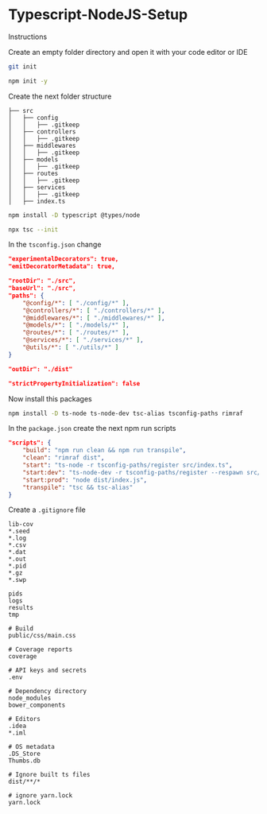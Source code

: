 # Typescript-NodeJS-Setup

Instructions

Create an empty folder directory and open it with your code editor or IDE
```bash
git init
```

```bash
npm init -y
```

Create the next folder structure
```
├── src
│   ├── config
│   │   ├── .gitkeep
│   ├── controllers
│   │   ├── .gitkeep
│   ├── middlewares
│   │   ├── .gitkeep
│   ├── models
│   │   ├── .gitkeep
│   ├── routes
│   │   ├── .gitkeep
│   ├── services
│   │   ├── .gitkeep
│   ├── index.ts
```

```bash
npm install -D typescript @types/node
```

```bash
npx tsc --init
```

In the `tsconfig.json` change
```json
"experimentalDecorators": true,
"emitDecoratorMetadata": true,

"rootDir": "./src",
"baseUrl": "./src",
"paths": {
    "@config/*": [ "./config/*" ],
    "@controllers/*": [ "./controllers/*" ],
    "@middlewares/*": [ "./middlewares/*" ],
    "@models/*": [ "./models/*" ],
    "@routes/*": [ "./routes/*" ],
    "@services/*": [ "./services/*" ],
    "@utils/*": [ "./utils/*" ]
}

"outDir": "./dist"

"strictPropertyInitialization": false
```

Now install this packages
```bash
npm install -D ts-node ts-node-dev tsc-alias tsconfig-paths rimraf
```

In the `package.json` create the next npm run scripts
```json
"scripts": {
    "build": "npm run clean && npm run transpile",
    "clean": "rimraf dist",
    "start": "ts-node -r tsconfig-paths/register src/index.ts",
    "start:dev": "ts-node-dev -r tsconfig-paths/register --respawn src/index.ts",
    "start:prod": "node dist/index.js",
    "transpile": "tsc && tsc-alias"
}
```

Create a `.gitignore` file
```
lib-cov
*.seed
*.log
*.csv
*.dat
*.out
*.pid
*.gz
*.swp

pids
logs
results
tmp

# Build
public/css/main.css

# Coverage reports
coverage

# API keys and secrets
.env

# Dependency directory
node_modules
bower_components

# Editors
.idea
*.iml

# OS metadata
.DS_Store
Thumbs.db

# Ignore built ts files
dist/**/*

# ignore yarn.lock
yarn.lock
```